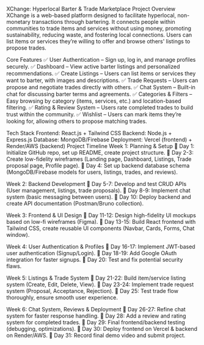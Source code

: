 XChange: Hyperlocal Barter & Trade Marketplace
Project Overview
XChange is a web-based platform designed to facilitate hyperlocal, non-monetary transactions through bartering. It connects people within communities to trade items and services without using money, promoting sustainability, reducing waste, and fostering local connections. Users can list items or services they’re willing to offer and browse others' listings to propose trades.

Core Features
✅ User Authentication – Sign up, log in, and manage profiles securely.
✅ Dashboard – View active barter listings and personalized recommendations.
✅ Create Listings – Users can list items or services they want to barter, with images and descriptions.
✅ Trade Requests – Users can propose and negotiate trades directly with others.
✅ Chat System – Built-in chat for discussing barter terms and agreements.
✅ Categories & Filters – Easy browsing by category (items, services, etc.) and location-based filtering.
✅ Rating & Review System – Users rate completed trades to build trust within the community.
✅ Wishlist – Users can mark items they’re looking for, allowing others to propose matching trades.

Tech Stack
Frontend: React.js + Tailwind CSS
Backend: Node.js + Express.js
Database: MongoDB/Firebase
Deployment: Vercel (frontend) + Render/AWS (backend)
Project Timeline
Week 1: Planning & Setup
📌 Day 1: Initialize GitHub repo, set up README, create project structure.
📌 Day 2-3: Create low-fidelity wireframes (Landing page, Dashboard, Listings, Trade proposal page, Profile page).
📌 Day 4: Set up backend database schema (MongoDB/Firebase models for users, listings, trades, and reviews).

Week 2: Backend Development
📌 Day 5-7: Develop and test CRUD APIs (User management, listings, trade proposals).
📌 Day 8-9: Implement chat system (basic messaging between users).
📌 Day 10: Deploy backend and create API documentation (Postman/Bruno collection).

Week 3: Frontend & UI Design
📌 Day 11-12: Design high-fidelity UI mockups based on low-fi wireframes (Figma).
📌 Day 13-15: Build React frontend with Tailwind CSS, create reusable UI components (Navbar, Cards, Forms, Chat window).

Week 4: User Authentication & Profiles
📌 Day 16-17: Implement JWT-based user authentication (Signup/Login).
📌 Day 18-19: Add Google OAuth integration for faster signups.
📌 Day 20: Test and fix potential security flaws.

Week 5: Listings & Trade System
📌 Day 21-22: Build item/service listing system (Create, Edit, Delete, View).
📌 Day 23-24: Implement trade request system (Proposal, Acceptance, Rejection).
📌 Day 25: Test trade flow thoroughly, ensure smooth user experience.

Week 6: Chat System, Reviews & Deployment
📌 Day 26-27: Refine chat system for faster response handling.
📌 Day 28: Add a review and rating system for completed trades.
📌 Day 29: Final frontend/backend testing (debugging, optimizations).
📌 Day 30: Deploy frontend on Vercel & backend on Render/AWS.
📌 Day 31: Record final demo video and submit project.